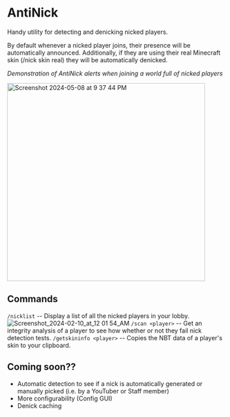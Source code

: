# AntiNick
Handy utility for detecting and denicking nicked players.

By default whenever a nicked player joins, their presence will be automatically announced. Additionally, if they are using their real Minecraft skin (/nick skin real) they will be automatically denicked.

_Demonstration of AntiNick alerts when joining a world full of nicked players_

<img width="458" alt="Screenshot 2024-05-08 at 9 37 44 PM" src="https://github.com/Arisings/AntiNick/assets/96034376/2fb8c8cf-8c82-4304-9561-7441c21eba11">

## Commands
`/nicklist` -- Display a list of all the nicked players in your lobby.
![Screenshot_2024-02-10_at_12 01 54_AM](https://github.com/Arisings/AntiNick/assets/96034376/67c57d02-e603-47f9-8ef2-3729c5de41fe)
`/scan <player>` -- Get an integrity analysis of a player to see how whether or not they fail nick detection tests.
`/getskininfo <player>` -- Copies the NBT data of a player's skin to your clipboard.

## Coming soon??
- Automatic detection to see if a nick is automatically generated or manually picked (i.e. by a YouTuber or Staff member)
- More configurability (Config GUI)
- Denick caching
